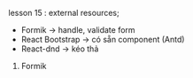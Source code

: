 lesson 15 : external resources;

- Formik -> handle, validate form
- React Bootstrap -> có sẵn component (Antd)
- React-dnd -> kéo thả

1. Formik
